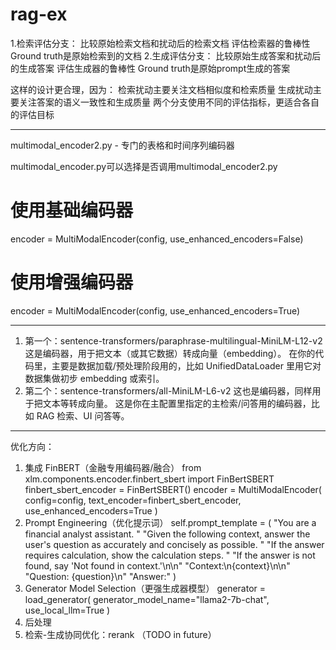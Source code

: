 # rag-ex

1.检索评估分支：
比较原始检索文档和扰动后的检索文档
评估检索器的鲁棒性
Ground truth是原始检索到的文档
2.生成评估分支：
比较原始生成答案和扰动后的生成答案
评估生成器的鲁棒性
Ground truth是原始prompt生成的答案

这样的设计更合理，因为：
检索扰动主要关注文档相似度和检索质量
生成扰动主要关注答案的语义一致性和生成质量
两个分支使用不同的评估指标，更适合各自的评估目标

------------------
multimodal_encoder2.py - 专门的表格和时间序列编码器

multimodal_encoder.py可以选择是否调用multimodal_encoder2.py
# 使用基础编码器
encoder = MultiModalEncoder(config, use_enhanced_encoders=False)

# 使用增强编码器
encoder = MultiModalEncoder(config, use_enhanced_encoders=True)

-----------------------------
1. 第一个：sentence-transformers/paraphrase-multilingual-MiniLM-L12-v2
这是编码器，用于把文本（或其它数据）转成向量（embedding）。
在你的代码里，主要是数据加载/预处理阶段用的，比如 UnifiedDataLoader 里用它对数据集做初步 embedding 或索引。
2. 第二个：sentence-transformers/all-MiniLM-L6-v2
这也是编码器，同样用于把文本等转成向量。
这是你在主配置里指定的主检索/问答用的编码器，比如 RAG 检索、UI 问答等。

------------------------
优化方向：
1. 集成 FinBERT（金融专用编码器/融合）
from xlm.components.encoder.finbert_sbert import FinBertSBERT
finbert_sbert_encoder = FinBertSBERT()
encoder = MultiModalEncoder(
    config=config,
    text_encoder=finbert_sbert_encoder,
    use_enhanced_encoders=True
)
2. Prompt Engineering（优化提示词）
self.prompt_template = (
    "You are a financial analyst assistant. "
    "Given the following context, answer the user's question as accurately and concisely as possible. "
    "If the answer requires calculation, show the calculation steps. "
    "If the answer is not found, say 'Not found in context.'\n\n"
    "Context:\n{context}\n\n"
    "Question: {question}\n"
    "Answer:"
)
3. Generator Model Selection（更强生成器模型）
generator = load_generator(
    generator_model_name="llama2-7b-chat",
    use_local_llm=True
)
4. 后处理
5. 检索-生成协同优化：rerank （TODO in future）